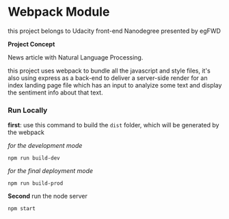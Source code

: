 # Webpack Module

this project belongs to Udacity front-end Nanodegree presented by egFWD

**Project Concept**

News article with Natural Language Processing.

this project uses webpack to bundle all the javascript and style files, it's also using express as a back-end to deliver a server-side render for an index landing page file which has an input to analyize some text and display the sentiment info about that text.

### Run Locally

**first**: use this command to build the `dist` folder, which will be generated by the webpack

_for the development mode_

```
npm run build-dev
```

_for the final deployment mode_

```
npm run build-prod
```

**Second** run the node server

```
npm start
```
